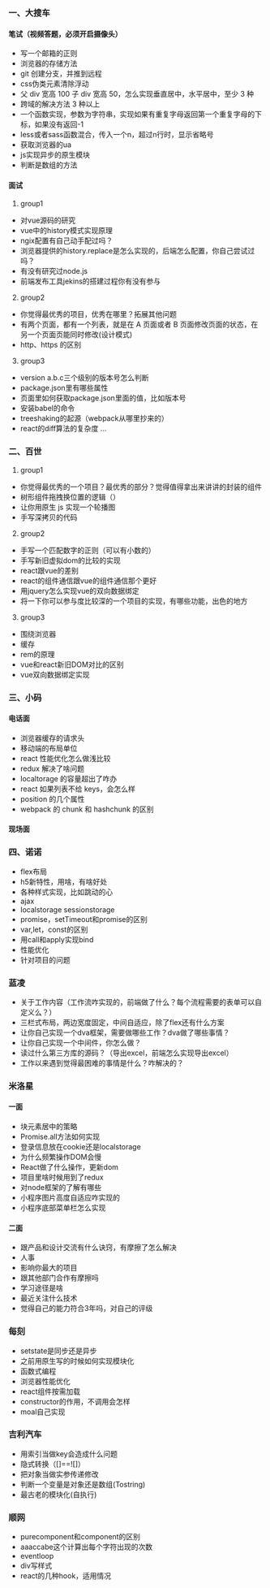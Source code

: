### 一、大搜车

#### 笔试（视频答题，必须开启摄像头）
- 写一个邮箱的正则
- 浏览器的存储方法
- git 创建分支，并推到远程
- css伪类元素清除浮动
- 父 div 宽高 100 子 div 宽高 50，怎么实现垂直居中，水平居中，至少 3 种
- 跨域的解决方法 3 种以上
- 一个函数实现，参数为字符串，实现如果有重复字母返回第一个重复字母的下标，如果没有返回-1
- less或者sass函数混合，传入一个n，超过n行时，显示省略号
- 获取浏览器的ua
- js实现异步的原生模块
- 判断是数组的方法

#### 面试
1. group1
- 对vue源码的研究
- vue中的history模式实现原理
- ngix配置有自己动手配过吗？
- 浏览器提供的history.replace是怎么实现的，后端怎么配置，你自己尝试过吗？
- 有没有研究过node.js
- 前端发布工具jekins的搭建过程你有没有参与

2. group2

- 你觉得最优秀的项目，优秀在哪里？拓展其他问题
- 有两个页面，都有一个列表，就是在 A 页面或者 B 页面修改页面的状态，在另一个页面页能同时修改(设计模式)
- http、https 的区别

3. group3
- version a.b.c三个级别的版本号怎么判断
- package.json里有哪些属性
- 页面里如何获取package.json里面的值，比如版本号
- 安装babel的命令
- treeshaking的起源（webpack从哪里抄来的）
- react的diff算法的复杂度
...

### 二、百世
1. group1
- 你觉得最优秀的一个项目？最优秀的部分？觉得值得拿出来讲讲的封装的组件
- 树形组件拖拽换位置的逻辑（）
- 让你用原生 js 实现一个轮播图
- 手写深拷贝的代码
2. group2
- 手写一个匹配数字的正则（可以有小数的）
- 手写新旧虚拟dom的比较的实现
- react跟vue的差别
- react的组件通信跟vue的组件通信那个更好
- 用jquery怎么实现vue的双向数据绑定
- 将一下你可以参与度比较深的一个项目的实现，有哪些功能，出色的地方
3. group3
- 围绕浏览器
- 缓存
- rem的原理
- vue和react新旧DOM对比的区别
- vue双向数据绑定实现

### 三、小码

#### 电话面

- 浏览器缓存的请求头
- 移动端的布局单位
- react 性能优化怎么做浅比较
- redux 解决了啥问题
- localtorage 的容量超出了咋办
- react 如果列表不给 keys，会怎么样
- position 的几个属性
- webpack 的 chunk 和 hashchunk 的区别

#### 现场面

### 四、诺诺
- flex布局
- h5新特性，用啥，有啥好处
- 各种样式实现，比如跳动的心
- ajax
- localstorage sessionstorage
- promise，setTimeout和promise的区别
- var,let，const的区别
- 用call和apply实现bind
- 性能优化
- 针对项目的问题

### 蓝凌
- 关于工作内容（工作流咋实现的，前端做了什么？每个流程需要的表单可以自定义么？）
- 三栏式布局，两边宽度固定，中间自适应，除了flex还有什么方案
- 让你自己实现一个dva框架，需要做哪些工作？dva做了哪些事情？
- 让你自己实现一个中间件，你怎么做？
- 读过什么第三方库的源码？（导出excel，前端怎么实现导出excel）
- 工作以来遇到觉得最困难的事情是什么？咋解决的？

### 米洛星
#### 一面
- 块元素居中的策略
- Promise.all方法如何实现
- 登录信息放在cookie还是localstorage
- 为什么频繁操作DOM会慢
- React做了什么操作，更新dom
- 项目里啥时候用到了redux
- 对node框架的了解有哪些
- 小程序图片高度自适应咋实现的
- 小程序底部菜单栏怎么实现
#### 二面
- 跟产品和设计交流有什么诀窍，有摩擦了怎么解决
- 人事
- 影响你最大的项目
- 跟其他部门合作有摩擦吗
- 学习途径是啥
- 最近关注什么技术
- 觉得自己的能力符合3年吗，对自己的评级

### 每刻
- setstate是同步还是异步
- 之前用原生写的时候如何实现模块化
- 函数式编程
- 浏览器性能优化
- react组件按需加载
- constructor的作用，不调用会怎样
- moal自己实现

### 吉利汽车
- 用索引当做key会造成什么问题
- 隐式转换（[]==![]）
- 把对象当做实参传递修改
- 判断一个变量是对象还是数组(Tostring)
- 最古老的模块化(自执行)

### 顺网
- purecomponent和component的区别
- aaaccabe这个计算出每个字符出现的次数
- eventloop
- div写样式
- react的几种hook，适用情况